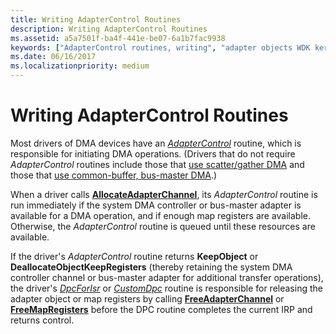 ```yaml
---
title: Writing AdapterControl Routines
description: Writing AdapterControl Routines
ms.assetid: a5a7501f-ba4f-441e-be07-6a1b7fac9938
keywords: ["AdapterControl routines, writing", "adapter objects WDK kernel , writing AdapterControl routines", "DMA transfers WDK kernel , writing AdapterControl routines"]
ms.date: 06/16/2017
ms.localizationpriority: medium
---
```


# Writing AdapterControl Routines





Most drivers of DMA devices have an [*AdapterControl*](https://docs.microsoft.com/windows-hardware/drivers/ddi/content/wdm/nc-wdm-driver_control) routine, which is responsible for initiating DMA operations. (Drivers that do not require *AdapterControl* routines include those that [use scatter/gather DMA](using-scatter-gather-dma.md) and those that [use common-buffer, bus-master DMA](using-common-buffer-bus-master-dma.md).)

When a driver calls [**AllocateAdapterChannel**](https://docs.microsoft.com/windows-hardware/drivers/ddi/content/wdm/nc-wdm-pallocate_adapter_channel), its *AdapterControl* routine is run immediately if the system DMA controller or bus-master adapter is available for a DMA operation, and if enough map registers are available. Otherwise, the *AdapterControl* routine is queued until these resources are available.

If the driver's *AdapterControl* routine returns **KeepObject** or **DeallocateObjectKeepRegisters** (thereby retaining the system DMA controller channel or bus-master adapter for additional transfer operations), the driver's [*DpcForIsr*](https://docs.microsoft.com/windows-hardware/drivers/ddi/content/wdm/nc-wdm-io_dpc_routine) or [*CustomDpc*](https://docs.microsoft.com/windows-hardware/drivers/ddi/content/wdm/nc-wdm-kdeferred_routine) routine is responsible for releasing the adapter object or map registers by calling [**FreeAdapterChannel**](https://docs.microsoft.com/windows-hardware/drivers/ddi/content/wdm/nc-wdm-pfree_adapter_channel) or [**FreeMapRegisters**](https://docs.microsoft.com/windows-hardware/drivers/ddi/content/wdm/nc-wdm-pfree_map_registers) before the DPC routine completes the current IRP and returns control.

 

 




